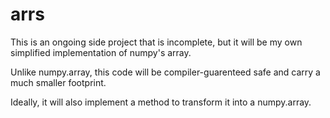 # arrs

This is an ongoing side project that is incomplete, but it will be my own simplified implementation of numpy's array.

Unlike numpy.array, this code will be compiler-guarenteed safe and carry a much smaller footprint.

Ideally, it will also implement a method to transform it into a numpy.array.
